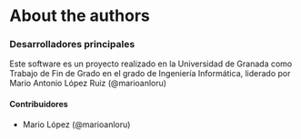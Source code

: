 # About the authors

### Desarrolladores principales

Este software es un proyecto realizado en la Universidad de Granada como Trabajo de Fin de Grado en el grado de Ingeniería Informática, liderado por Mario Antonio López Ruiz (@marioanloru)

#### Contribuidores

 -	Mario López (@marioanloru)

